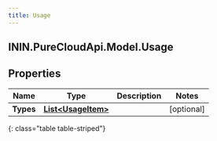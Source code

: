 ```yaml
---
title: Usage
---
```

## ININ.PureCloudApi.Model.Usage

## Properties

|Name | Type | Description | Notes|
|------------ | ------------- | ------------- | -------------|
| **Types** | [**List&lt;UsageItem&gt;**](UsageItem.html) |  | [optional] |
{: class="table table-striped"}


